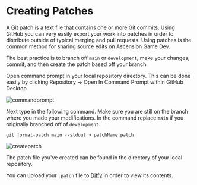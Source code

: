 # Creating Patches

A Git patch is a text file that contains one or more Git commits. Using GitHub you can very easily export your work into patches in order to distribute outside of typical merging and pull requests. Using patches is the common method for sharing source edits on Ascension Game Dev.

The best practice is to branch off ``main`` or ``development``, make your changes, commit, and then create the patch based off your branch.

Open command prompt in your local repository directory. This can be done easily by clicking Repository -> Open In Command Prompt within GitHub Desktop.

![commandprompt](https://www.ascensiongamedev.com/resources/filehost/62ed0b264c03f8d3b61c17195771c044.png)

Next type in the following command. Make sure you are still on the branch where you made your modifications. In the command replace ``main`` if you originally branched off of ``development``.

```
git format-patch main --stdout > patchName.patch
```

![createpatch](https://www.ascensiongamedev.com/resources/filehost/ad6434b2e74bb658b8565b6dd227d961.png)

The patch file you've created can be found in the directory of your local repository.

You can upload your ``.patch`` file to [Diffy](https://diffy.org) in order to view its contents.
